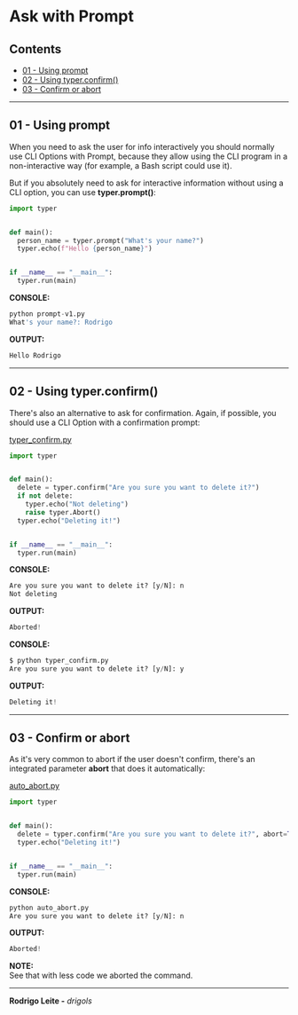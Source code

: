 # Ask with Prompt

## Contents

 - [01 - Using prompt](#using-prompt)
 - [02 - Using typer.confirm()](#typer-confirm)
 - [03 - Confirm or abort](#confirm-or-abort)

---

<div id="using-prompt"></div>

## 01 - Using prompt

When you need to ask the user for info interactively you should normally use CLI Options with Prompt, because they allow using the CLI program in a non-interactive way (for example, a Bash script could use it).

But if you absolutely need to ask for interactive information without using a CLI option, you can use **typer.prompt()**:

[](src)
```python
import typer


def main():
  person_name = typer.prompt("What's your name?")
  typer.echo(f"Hello {person_name}")


if __name__ == "__main__":
  typer.run(main)
```

**CONSOLE:**  
```python
python prompt-v1.py
What's your name?: Rodrigo
```

**OUTPUT:**  
```python
Hello Rodrigo
```

---

<div id="typer-confirm"></div>

## 02 - Using typer.confirm()

There's also an alternative to ask for confirmation. Again, if possible, you should use a CLI Option with a confirmation prompt:

[typer_confirm.py](src/typer_confirm.py)
```python
import typer


def main():
  delete = typer.confirm("Are you sure you want to delete it?")
  if not delete:
    typer.echo("Not deleting")
    raise typer.Abort()
  typer.echo("Deleting it!")


if __name__ == "__main__":
  typer.run(main)
```

**CONSOLE:**  
```python
Are you sure you want to delete it? [y/N]: n
Not deleting
```

**OUTPUT:**  
```python
Aborted!
```

**CONSOLE:**  
```python
$ python typer_confirm.py
Are you sure you want to delete it? [y/N]: y
```

**OUTPUT:**  
```python
Deleting it!
```

---

<div id="confirm-or-abort"></div>

## 03 - Confirm or abort

As it's very common to abort if the user doesn't confirm, there's an integrated parameter **abort** that does it automatically:

[auto_abort.py](src/auto_abort.py)
```python
import typer


def main():
  delete = typer.confirm("Are you sure you want to delete it?", abort=True)
  typer.echo("Deleting it!")


if __name__ == "__main__":
  typer.run(main)
```

**CONSOLE:**  
```python
python auto_abort.py
Are you sure you want to delete it? [y/N]: n
```

**OUTPUT:**  
```python
Aborted!
```

**NOTE:**  
See that with less code we aborted the command.

---

**Rodrigo Leite -** *drigols*
